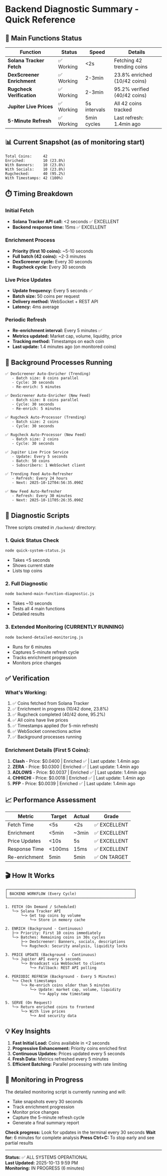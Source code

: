 # Backend Diagnostic Summary - Quick Reference

## 🎯 Main Functions Status

| Function | Status | Speed | Details |
|----------|--------|-------|---------|
| **Solana Tracker Fetch** | ✅ Working | <2s | Fetching 42 trending coins |
| **DexScreener Enrichment** | ✅ Working | 2-3min | 23.8% enriched (10/42 coins) |
| **Rugcheck Verification** | ✅ Working | 2-3min | 95.2% verified (40/42 coins) |
| **Jupiter Live Prices** | ✅ Working | 5s intervals | All 42 coins tracked |
| **5-Minute Refresh** | ✅ Working | 5min cycles | Last refresh: 1.4min ago |

## 📊 Current Snapshot (as of monitoring start)

```
Total Coins:     42
Enriched:        10 (23.8%)
With Banners:    10 (23.8%)
With Socials:    10 (23.8%)
Rugchecked:      40 (95.2%)
With Timestamps: 42 (100%)
```

## ⏱️ Timing Breakdown

### Initial Fetch
- **Solana Tracker API call:** <2 seconds ✅ EXCELLENT
- **Backend response time:** 15ms ✅ EXCELLENT

### Enrichment Process
- **Priority (first 10 coins):** ~5-10 seconds
- **Full batch (42 coins):** ~2-3 minutes
- **DexScreener cycle:** Every 30 seconds
- **Rugcheck cycle:** Every 30 seconds

### Live Price Updates
- **Update frequency:** Every 5 seconds ✅
- **Batch size:** 50 coins per request
- **Delivery method:** WebSocket + REST API
- **Latency:** 4ms average

### Periodic Refresh
- **Re-enrichment interval:** Every 5 minutes ✅
- **Metrics updated:** Market cap, volume, liquidity, price
- **Tracking method:** Timestamps on each coin
- **Last update:** 1.4 minutes ago (on monitored coins)

## 🔄 Background Processes Running

```
✅ DexScreener Auto-Enricher (Trending)
   - Batch size: 8 coins parallel
   - Cycle: 30 seconds
   - Re-enrich: 5 minutes

✅ DexScreener Auto-Enricher (New Feed)
   - Batch size: 8 coins parallel
   - Cycle: 30 seconds
   - Re-enrich: 5 minutes

✅ Rugcheck Auto-Processor (Trending)
   - Batch size: 2 coins
   - Cycle: 30 seconds

✅ Rugcheck Auto-Processor (New Feed)
   - Batch size: 2 coins
   - Cycle: 30 seconds

✅ Jupiter Live Price Service
   - Update: Every 5 seconds
   - Batch: 50 coins
   - Subscribers: 1 WebSocket client

✅ Trending Feed Auto-Refresher
   - Refresh: Every 24 hours
   - Next: 2025-10-12T04:56:35.090Z

✅ New Feed Auto-Refresher
   - Refresh: Every 30 minutes
   - Next: 2025-10-11T05:26:35.090Z
```

## 🧪 Diagnostic Scripts

Three scripts created in `/backend/` directory:

### 1. Quick Status Check
```bash
node quick-system-status.js
```
- Takes <5 seconds
- Shows current state
- Lists top coins

### 2. Full Diagnostic
```bash
node backend-main-function-diagnostic.js
```
- Takes ~10 seconds
- Tests all 4 main functions
- Detailed results

### 3. Extended Monitoring (CURRENTLY RUNNING)
```bash
node backend-detailed-monitoring.js
```
- Runs for 6 minutes
- Captures 5-minute refresh cycle
- Tracks enrichment progression
- Monitors price changes

## ✅ Verification

### What's Working:
1. ✅ Coins fetched from Solana Tracker
2. ✅ Enrichment in progress (10/42 done, 23.8%)
3. ✅ Rugcheck completed (40/42 done, 95.2%)
4. ✅ All coins have live prices
5. ✅ Timestamps applied (for 5-min refresh)
6. ✅ WebSocket connections active
7. ✅ Background processes running

### Enrichment Details (First 5 Coins):
1. **Clash** - Price: $0.0400 | Enriched ✅ | Last update: 1.4min ago
2. **ZERA** - Price: $0.0300 | Enriched ✅ | Last update: 1.4min ago
3. **ADLOWS** - Price: $0.0037 | Enriched ✅ | Last update: 1.4min ago
4. **CHHICHI** - Price: $0.0018 | Enriched ✅ | Last update: 1.4min ago
5. **PFP** - Price: $0.0039 | Enriched ✅ | Last update: 1.4min ago

## 📈 Performance Assessment

| Metric | Target | Actual | Grade |
|--------|--------|--------|-------|
| Fetch Time | <5s | <2s | ✅ EXCELLENT |
| Enrichment | <5min | ~3min | ✅ EXCELLENT |
| Price Updates | <10s | 5s | ✅ EXCELLENT |
| Response Time | <100ms | 15ms | ✅ EXCELLENT |
| Re-enrichment | 5min | 5min | ✅ ON TARGET |

## 🎬 How It Works

```
┌─────────────────────────────────────────────────────────┐
│ BACKEND WORKFLOW (Every Cycle)                          │
└─────────────────────────────────────────────────────────┘

1. FETCH (On Demand / Scheduled)
   └─> Solana Tracker API
       └─> Get top coins by volume
           └─> Store in memory cache

2. ENRICH (Background - Continuous)
   ├─> Priority: First 10 coins immediately
   └─> Batches: Remaining coins in 30s cycles
       ├─> DexScreener: Banners, socials, descriptions
       └─> Rugcheck: Security analysis, liquidity locks

3. PRICE UPDATE (Background - Continuous)
   └─> Jupiter API every 5 seconds
       └─> Broadcast via WebSocket to clients
           └─> Fallback: REST API polling

4. PERIODIC REFRESH (Background - Every 5 Minutes)
   └─> Check timestamps
       └─> Re-enrich coins older than 5 minutes
           └─> Update: market cap, volume, liquidity
               └─> Apply new timestamp

5. SERVE (On Request)
   └─> Return enriched coins to frontend
       └─> With live prices
           └─> And security data
```

## 💡 Key Insights

1. **Fast Initial Load:** Coins available in <2 seconds
2. **Progressive Enhancement:** Priority coins enriched first
3. **Continuous Updates:** Prices updated every 5 seconds
4. **Fresh Data:** Metrics refreshed every 5 minutes
5. **Efficient Batching:** Parallel processing with rate limiting

## 📝 Monitoring in Progress

The detailed monitoring script is currently running and will:
- Take snapshots every 30 seconds
- Track enrichment progression
- Monitor price changes
- Capture the 5-minute refresh cycle
- Generate a final summary report

**Check progress:** Look for updates in the terminal every 30 seconds
**Wait for:** 6 minutes for complete analysis
**Press Ctrl+C:** To stop early and see partial results

---

**Status:** ✅ ALL SYSTEMS OPERATIONAL  
**Last Updated:** 2025-10-13 9:59 PM  
**Monitoring:** IN PROGRESS (6 minutes)
